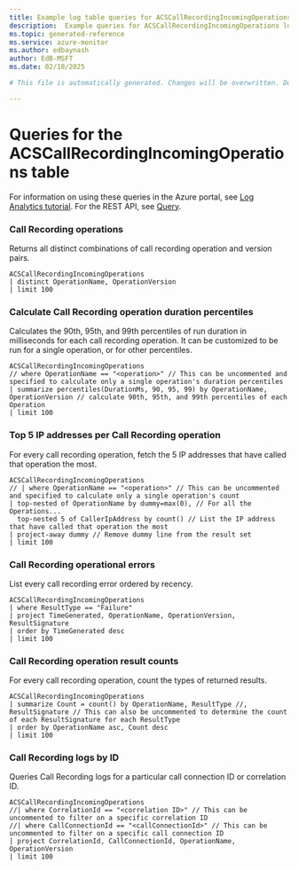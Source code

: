 ```yaml
---
title: Example log table queries for ACSCallRecordingIncomingOperations
description:  Example queries for ACSCallRecordingIncomingOperations log table
ms.topic: generated-reference
ms.service: azure-monitor
ms.author: edbaynash
author: EdB-MSFT
ms.date: 02/18/2025

# This file is automatically generated. Changes will be overwritten. Do not change this file directly. 

---
```


# Queries for the ACSCallRecordingIncomingOperations table

For information on using these queries in the Azure portal, see [Log Analytics tutorial](/azure/azure-monitor/logs/log-analytics-tutorial). For the REST API, see [Query](/rest/api/loganalytics/query).


### Call Recording operations  


Returns all distinct combinations of call recording operation and version pairs.  

```query
ACSCallRecordingIncomingOperations
| distinct OperationName, OperationVersion 
| limit 100
```



### Calculate Call Recording operation duration percentiles  


Calculates the 90th, 95th, and 99th percentiles of run duration in milliseconds for each call recording operation. It can be customized to be run for a single operation, or for other percentiles.  

```query
ACSCallRecordingIncomingOperations
// where OperationName == "<operation>" // This can be uncommented and specified to calculate only a single operation's duration percentiles
| summarize percentiles(DurationMs, 90, 95, 99) by OperationName, OperationVersion // calculate 90th, 95th, and 99th percentiles of each Operation
| limit 100
```



### Top 5 IP addresses per Call Recording operation  


For every call recording operation, fetch the 5 IP addresses that have called that operation the most.  

```query
ACSCallRecordingIncomingOperations
// | where OperationName == "<operation>" // This can be uncommented and specified to calculate only a single operation's count
| top-nested of OperationName by dummy=max(0), // For all the Operations...
  top-nested 5 of CallerIpAddress by count() // List the IP address that have called that operation the most
| project-away dummy // Remove dummy line from the result set
| limit 100
```



### Call Recording operational errors  


List every call recording error ordered by recency.  

```query
ACSCallRecordingIncomingOperations
| where ResultType == "Failure"
| project TimeGenerated, OperationName, OperationVersion, ResultSignature
| order by TimeGenerated desc
| limit 100
```



### Call Recording operation result counts  


For every call recording operation, count the types of returned results.  

```query
ACSCallRecordingIncomingOperations
| summarize Count = count() by OperationName, ResultType //, ResultSignature // This can also be uncommented to determine the count of each ResultSignature for each ResultType 
| order by OperationName asc, Count desc
| limit 100
```



### Call Recording logs by ID  


Queries Call Recording logs for a particular call connection ID or correlation ID.  

```query
ACSCallRecordingIncomingOperations
//| where CorrelationId == "<correlation ID>" // This can be uncommented to filter on a specific correlation ID
//| where CallConnectionId == "<callConnectionId>" // This can be uncommented to filter on a specific call connection ID
| project CorrelationId, CallConnectionId, OperationName, OperationVersion
| limit 100
```

